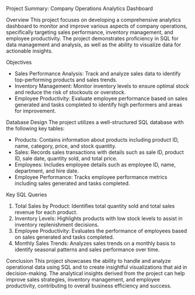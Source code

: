 Project Summary: Company Operations Analytics Dashboard

Overview
This project focuses on developing a comprehensive analytics dashboard to monitor and improve various aspects of company operations, specifically targeting sales performance, inventory management, and employee productivity. The project demonstrates proficiency in SQL for data management and analysis, as well as the ability to visualize data for actionable insights.

Objectives
- Sales Performance Analysis: Track and analyze sales data to identify top-performing products and sales trends.
- Inventory Management: Monitor inventory levels to ensure optimal stock and reduce the risk of stockouts or overstock.
- Employee Productivity: Evaluate employee performance based on sales generated and tasks completed to identify high performers and areas for improvement.

Database Design
The project utilizes a well-structured SQL database with the following key tables:
- Products: Contains information about products including product ID, name, category, price, and stock quantity.
- Sales: Records sales transactions with details such as sale ID, product ID, sale date, quantity sold, and total price.
- Employees: Includes employee details such as employee ID, name, department, and hire date.
- Employee Performance: Tracks employee performance metrics including sales generated and tasks completed.

Key SQL Queries
1. Total Sales by Product: Identifies total quantity sold and total sales revenue for each product.
2. Inventory Levels: Highlights products with low stock levels to assist in inventory replenishment decisions.
3. Employee Productivity: Evaluates the performance of employees based on sales generated and tasks completed.
4. Monthly Sales Trends: Analyzes sales trends on a monthly basis to identify seasonal patterns and sales performance over time.

Conclusion
This project showcases the ability to handle and analyze operational data using SQL and to create insightful visualizations that aid in decision-making. The analytical insights derived from the project can help improve sales strategies, inventory management, and employee productivity, contributing to overall business efficiency and success.

